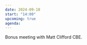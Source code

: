 ```yaml
---
date: 2024-09-10
start: "14:00"
upcoming: true
agenda: 
--- 
```

Bonus meeting with Matt Clifford CBE.